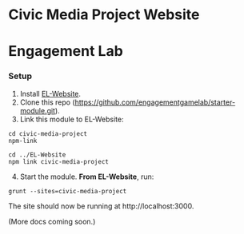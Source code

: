 # Civic Media Project Website

# Engagement Lab

### Setup
1. Install [EL-Website](https://github.com/engagementgamelab/EL-Website).
2. Clone this repo (https://github.com/engagementgamelab/starter-module.git).
3. Link this module to EL-Website: 

  ```
  cd civic-media-project
  npm-link
  ```
  
  ```
  cd ../EL-Website
  npm link civic-media-project
  ```
  
4. Start the module. **From EL-Website**, run:

  ```
  grunt --sites=civic-media-project
  ```
The site should now be running at http://localhost:3000.

(More docs coming soon.)